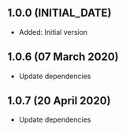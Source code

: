## 1.0.0 (INITIAL_DATE)

- Added: Initial version

## 1.0.6 (07 March 2020)

- Update dependencies

## 1.0.7 (20 April 2020)

- Update dependencies

